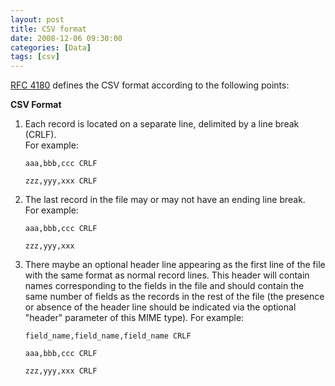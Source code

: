 ```yaml
---
layout: post
title: CSV format
date: 2008-12-06 09:30:00
categories: [Data]
tags: [csv]
---
```


[RFC 4180](https://www.ietf.org/rfc/rfc4180.txt) defines the CSV format according to the following points:

**CSV Format**

1.  Each record is located on a separate line, delimited by a line break (CRLF).  
For example:

		aaa,bbb,ccc CRLF

		zzz,yyy,xxx CRLF

2.  The last record in the file may or may not have an ending line break.  
For example:

		aaa,bbb,ccc CRLF

		zzz,yyy,xxx

3.  There maybe an optional header line appearing as the first line of the file with 		 the same format as normal record lines.  This header will contain names corresponding to the fields in the file and should contain the same number of fields as the records in the rest of the file (the presence or absence of the header line should be indicated via the optional "header" parameter of this MIME type).  For example:

		field_name,field_name,field_name CRLF

		aaa,bbb,ccc CRLF

		zzz,yyy,xxx CRLF
